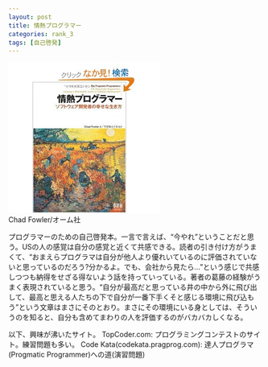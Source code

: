 ```yaml
---
layout: post
title: 情熱プログラマー
categories: rank_3
tags: [自己啓発]
---
```



<div class="book"><div class="book_image"><a href="http://www.amazon.co.jp/dp/4274067939"><img src="/images/passionate_programmer.jpg"></a></div><div class="book_info">Chad Fowler/オーム社</div><div class="clear"></div></div>

プログラマーのための自己啓発本。一言で言えば、“今やれ”ということだと思う。USの人の感覚は自分の感覚と近くて共感できる。読者の引き付け方がうまくて、“おまえらプログラマは自分が他人より優れいているのに評価されていないと思っているのだろう?分かるよ。でも、会社から見たら...”という感じで共感しつつも納得をせざる得ないよう話を持っていっている。著者の葛藤の経験がうまく表現されていると思う。“自分が最高だと思っている井の中から外に飛び出して、最高と思える人たちの下で自分が一番下手くそと感じる環境に飛び込もう”という文章はまさにそのとおり。まさにその環境にいる身としては、そういうのを知ると、自分も含めてまわりの人を評価するのがバカバカしくなる。 

以下、興味が沸いたサイト。 
TopCoder.com: プログラミングコンテストのサイト。練習問題も多い。
Code Kata(codekata.pragprog.com): 達人プログラマ(Progmatic Programmer)への道(演習問題)
